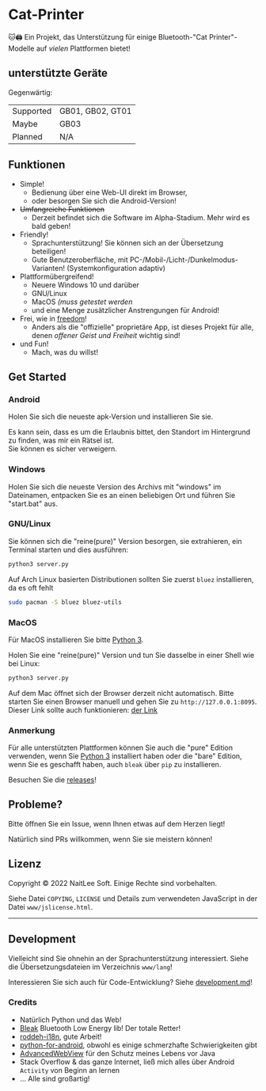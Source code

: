 
# Cat-Printer

🐱🖨 Ein Projekt, das Unterstützung für einige Bluetooth-"Cat Printer"-Modelle auf *vielen* Plattformen bietet!

## unterstützte Geräte

Gegenwärtig:

|             |                   |
|-------------|-------------------|
| Supported   | GB01, GB02, GT01  |
| Maybe       | GB03              |
| Planned     | N/A               |

## Funktionen

- Simple!
  - Bedienung über eine Web-UI direkt im Browser,
  - oder besorgen Sie sich die Android-Version!
- ~~Umfangreiche Funktionen~~
  - Derzeit befindet sich die Software im Alpha-Stadium. Mehr wird es bald geben!
- Friendly!
  - Sprachunterstützung! Sie können sich an der Übersetzung beteiligen!
  - Gute Benutzeroberfläche, mit PC-/Mobil-/Licht-/Dunkelmodus-Varianten! (Systemkonfiguration adaptiv)
- Plattformübergreifend!
  - Neuere Windows 10 und darüber
  - GNU/Linux
  - MacOS *(muss getestet werden*
  - und eine Menge zusätzlicher Anstrengungen für Android!
- Frei, wie in [freedom](https://www.gnu.org/philosophy/free-sw.html)!
  - Anders als die "offizielle" proprietäre App, ist dieses Projekt für alle, denen *offener Geist und Freiheit* wichtig sind!
- und Fun!
  - Mach, was du willst!

## Get Started

### Android

Holen Sie sich die neueste apk-Version und installieren Sie sie. 

Es kann sein, dass es um die Erlaubnis bittet, den Standort im Hintergrund zu finden, was mir ein Rätsel ist.  
Sie können es sicher verweigern.

### Windows

Holen Sie sich die neueste Version des Archivs mit "windows" im Dateinamen, entpacken Sie es an einen beliebigen Ort und führen Sie "start.bat" aus.

### GNU/Linux

Sie können sich die "reine(pure)" Version besorgen, sie extrahieren, ein Terminal starten und dies ausführen:  
```bash
python3 server.py
```

Auf Arch Linux basierten Distributionen sollten Sie zuerst `bluez` installieren, da es oft fehlt  
```bash
sudo pacman -S bluez bluez-utils
```

### MacOS

Für MacOS installieren Sie bitte [Python 3](https://www.python.org/).

Holen Sie eine "reine(pure)" Version und tun Sie dasselbe in einer Shell wie bei Linux:  
```bash
python3 server.py
```

Auf dem Mac öffnet sich der Browser derzeit nicht automatisch. Bitte starten Sie einen Browser manuell und gehen Sie zu `http://127.0.0.1:8095`. Dieser Link sollte auch funktionieren: [der Link](http://127.0.0.1:8095)


### Anmerkung

Für alle unterstützten Plattformen können Sie auch die "pure" Edition verwenden, wenn Sie [Python 3](https://www.python.org/) installiert haben oder die "bare" Edition, wenn Sie es geschafft haben, auch `bleak` über `pip` zu installieren.

Besuchen Sie die [releases](https://github.com/NaitLee/Cat-Printer/releases)!

## Probleme?

Bitte öffnen Sie ein Issue, wenn Ihnen etwas auf dem Herzen liegt!

Natürlich sind PRs willkommen, wenn Sie sie meistern können!

## Lizenz

Copyright © 2022 NaitLee Soft. Einige Rechte sind vorbehalten.

Siehe Datei `COPYING`, `LICENSE` und Details zum verwendeten JavaScript in der Datei `www/jslicense.html`.

--------

## Development

Vielleicht sind Sie ohnehin an der Sprachunterstützung interessiert. Siehe die Übersetzungsdateien im Verzeichnis `www/lang`!

Interessieren Sie sich auch für Code-Entwicklung? Siehe [development.md](development.md)!

### Credits

- Natürlich Python und das Web!
- [Bleak](https://bleak.readthedocs.io/en/latest/) Bluetooth Low Energy lib! Der totale Retter!
- [roddeh-i18n](https://github.com/roddeh/i18njs), gute Arbeit!
- [python-for-android](https://python-for-android.readthedocs.io/en/latest/), obwohl es einige schmerzhafte Schwierigkeiten gibt
- [AdvancedWebView](https://github.com/delight-im/Android-AdvancedWebView) für den Schutz meines Lebens vor Java
- Stack Overflow & das ganze Internet, ließ mich alles über Android `Activity` von Beginn an lernen
- … Alle sind großartig!
